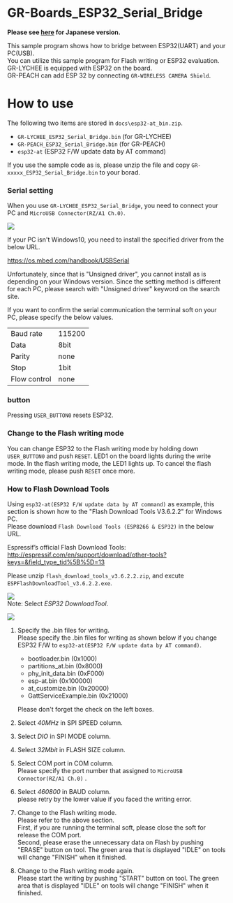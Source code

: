 # GR-Boards_ESP32_Serial_Bridge
**Please see [here](README_JPN.md) for Japanese version.**  

This sample program shows how to bridge between ESP32(UART) and your PC(USB).  
You can utilize this sample program for Flash writing or ESP32 evaluation.  
GR-LYCHEE is equipped with ESP32 on the board.  
GR-PEACH can add ESP 32 by connecting ``GR-WIRELESS CAMERA Shield``.

# How to use
The following two items are stored in `docs\esp32-at_bin.zip`.  
- ``GR-LYCHEE_ESP32_Serial_Bridge.bin`` (for GR-LYCHEE)
- ``GR-PEACH_ESP32_Serial_Bridge.bin`` (for GR-PEACH)
- ``esp32-at`` (ESP32 F/W update data by AT command)

If you use the sample code as is, please unzip the file and copy ``GR-xxxxx_ESP32_Serial_Bridge.bin`` to your borad.  

### Serial setting
When you use ``GR-LYCHEE_ESP32_Serial_Bridge``, you need to connect your PC and ``MicroUSB Connector(RZ/A1 Ch.0)``.

![](docs/img/usb0_and_button.jpg)  

If your PC isn't Windows10, you need to install the specified driver from the below URL.  

https://os.mbed.com/handbook/USBSerial

Unfortunately, since that is "Unsigned driver", you cannot install as is depending on your Windows version. Since the setting method is different for each PC, please search with "Unsigned driver" keyword on the search site.

If you want to confirm the serial communication the terminal soft on your PC, please specify the below values.  

|            |        |
|:-----------|:-------|
| Baud rate | 115200 |
| Data     | 8bit   |
| Parity   | none   |
| Stop   | 1bit   |
| Flow control | none   |

### button
Pressing `USER_BUTTON0` resets ESP32.

### Change to the Flash writing mode
You can change ESP32 to the Flash writing mode by holding down `USER_BUTTON0` and push `RESET`. LED1 on the board lights during the write mode. In the flash writing mode, the LED1 lights up. To cancel the flash writing mode, please push `RESET` once more.  

###  How to Flash Download Tools
Using ``esp32-at(ESP32 F/W update data by AT command)`` as example, this section is shown how to the "Flash Download Tools V3.6.2.2" for Windows PC.  
Please download ``Flash Download Tools (ESP8266 & ESP32)`` in the below URL.

Espressif’s official Flash Download Tools:  
http://espressif.com/en/support/download/other-tools?keys=&field_type_tid%5B%5D=13


Please unzip `flash_download_tools_v3.6.2.2.zip`, and excute `ESPFlashDownloadTool_v3.6.2.2.exe`.

![](docs/img/esp32_tool_1.jpg)  
Note: Select *ESP32 DownloadTool*.

![](docs/img/esp32_tool_2.jpg)  

1. Specify the .bin files for writing.  
   Please specify the .bin files for writing as shown below if you change ESP32 F/W to ``esp32-at(ESP32 F/W update data by AT command)``.  
   - bootloader.bin (0x1000)    
   - partitions_at.bin (0x8000)    
   - phy_init_data.bin (0xF000)    
   - esp-at.bin (0x100000)    
   - at_customize.bin (0x20000)    
   - GattServiceExample.bin (0x21000)  

   Please don't forget the check on the left boxes.
2. Select *40MHz* in SPI SPEED column.  
3. Select *DIO* in SPI MODE column.  
4. Select *32Mbit* in FLASH SIZE column.  
5. Select COM port in COM column.  
   Please specify the port number that assigned to ``MicroUSB Connector(RZ/A1 Ch.0)`` .
6. Select *460800* in BAUD column.  
   please retry by the lower value if you faced the writing error.
7. Change to the Flash writing mode.  
   Please refer to the above section.   
   First, if you are running the terminal soft, please close the soft for release the COM port.  
   Second, please erase the unnecessary data on Flash by pushing "ERASE" button on tool. The green area that is displayed "IDLE" on tools will change "FINISH" when it finished.
8. Change to the Flash writing mode again.  
   Please start the writing by pushing "START" button on tool. The green area that is displayed "IDLE" on tools will change "FINISH" when it finished.
